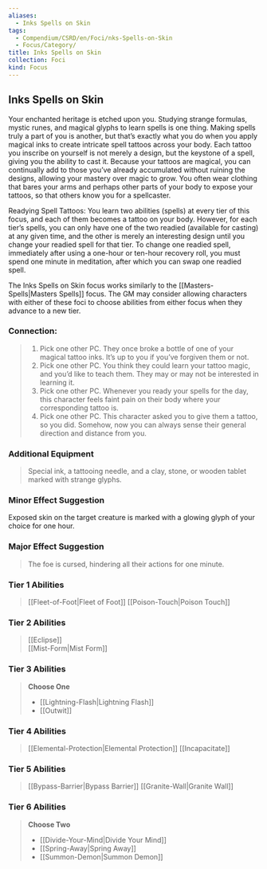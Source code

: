 ```yaml
---
aliases:
  - Inks Spells on Skin
tags:
  - Compendium/CSRD/en/Foci/nks-Spells-on-Skin
  - Focus/Category/
title: Inks Spells on Skin
collection: Foci
kind: Focus
---
```

## Inks Spells on Skin  
Your enchanted heritage is etched upon you. Studying strange formulas, mystic runes, and magical glyphs to learn spells is one thing. Making spells truly a part of you is another, but that’s exactly what you do when you apply magical inks to create intricate spell tattoos across your body. Each tattoo you inscribe on yourself is not merely a design, but the keystone of a spell, giving you the ability to cast it. Because your tattoos are magical, you can continually add to those you’ve already accumulated without ruining the designs, allowing your mastery over magic to grow. You often wear clothing that bares your arms and perhaps other parts of your body to expose your tattoos, so that others know you for a spellcaster.

Readying Spell Tattoos: You learn two abilities (spells) at every tier of this focus, and each of them becomes a tattoo on your body. However, for each tier’s spells, you can only have one of the two readied (available for casting) at any given time, and the other is merely an interesting design until you change your readied spell for that tier. To change one readied spell, immediately after using a one-hour or ten-hour recovery roll, you must spend one minute in meditation, after which you can swap one readied spell.

The Inks Spells on Skin focus works similarly to the [[Masters-Spells|Masters Spells]] focus. The GM may consider allowing characters with either of these foci to choose abilities from either focus when they advance to a new tier.


### Connection: 
>1. Pick one other PC. They once broke a bottle of one of your magical tattoo inks. It’s up to you if you’ve forgiven them or not.
>2. Pick one other PC. You think they could learn your tattoo magic, and you’d like to teach them. They may or may not be interested in learning it.
>3. Pick one other PC. Whenever you ready your spells for the day, this character feels faint pain on their body where your corresponding tattoo is.
>4. Pick one other PC. This character asked you to give them a tattoo, so you did. Somehow, now you can always sense their general direction and distance from you.
### Additional Equipment
>Special ink, a tattooing needle, and a clay, stone, or wooden tablet marked with strange glyphs.
### Minor Effect Suggestion 
Exposed skin on the target creature is marked with a glowing glyph of your choice for one hour.
### Major Effect Suggestion
>The foe is cursed, hindering all their actions for one minute.



### Tier 1 Abilities  
> [[Fleet-of-Foot|Fleet of Foot]]
> [[Poison-Touch|Poison Touch]]  


### Tier 2 Abilities  
> [[Eclipse]]  
> [[Mist-Form|Mist Form]]  

### Tier 3 Abilities  
> **Choose One**  
>- [[Lightning-Flash|Lightning Flash]]  
>- [[Outwit]]  

### Tier 4 Abilities  
> [[Elemental-Protection|Elemental Protection]]
> [[Incapacitate]]  

### Tier 5 Abilities  
> [[Bypass-Barrier|Bypass Barrier]]
> [[Granite-Wall|Granite Wall]]  


### Tier 6 Abilities  
> **Choose Two**  
>- [[Divide-Your-Mind|Divide Your Mind]]  
>- [[Spring-Away|Spring Away]]
>- [[Summon-Demon|Summon Demon]]
